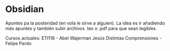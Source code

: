 # Obsidian

Apuntes pa la posteridad (en vola le sirve a alguien).
La idea es ir añadiendo más apuntes y también subir archivos .tex o .pdf para que sean legibles.

Cursos actuales:
ETI118 - Abel Wajerman
Jesús Distintas Comprensiones - Felipe Pardo
